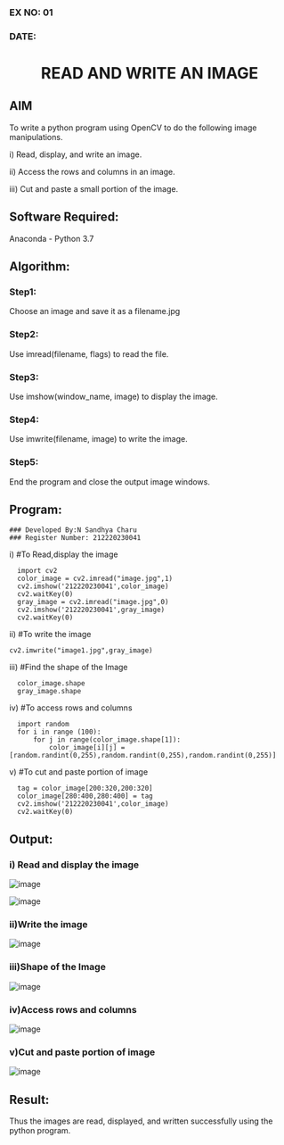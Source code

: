 ### EX NO: 01
### DATE:
# <p align="center">READ AND WRITE AN IMAGE</p>
## AIM
To write a python program using OpenCV to do the following image manipulations.

i) Read, display, and write an image.

ii) Access the rows and columns in an image.

iii) Cut and paste a small portion of the image.

## Software Required:
Anaconda - Python 3.7
## Algorithm:
### Step1:
Choose an image and save it as a filename.jpg
### Step2:
Use imread(filename, flags) to read the file.
### Step3:
Use imshow(window_name, image) to display the image.
### Step4:
Use imwrite(filename, image) to write the image.
### Step5:
End the program and close the output image windows.
## Program:
```
### Developed By:N Sandhya Charu
### Register Number: 212220230041
```
i) #To Read,display the image
```python3
  import cv2
  color_image = cv2.imread("image.jpg",1)
  cv2.imshow('212220230041',color_image)
  cv2.waitKey(0)
  gray_image = cv2.imread("image.jpg",0)
  cv2.imshow('212220230041',gray_image)
  cv2.waitKey(0)
```
ii) #To write the image
```python3
cv2.imwrite("image1.jpg",gray_image)

```
iii) #Find the shape of the Image
```python3
  color_image.shape
  gray_image.shape
```
iv) #To access rows and columns
```python3
  import random
  for i in range (100):
      for j in range(color_image.shape[1]):
          color_image[i][j] = [random.randint(0,255),random.randint(0,255),random.randint(0,255)]

```
v) #To cut and paste portion of image
```python3
  tag = color_image[200:320,200:320]
  color_image[280:400,280:400] = tag
  cv2.imshow('212220230041',color_image)
  cv2.waitKey(0)

```

## Output:

### i) Read and display the image
![image](https://user-images.githubusercontent.com/75235167/161373171-20a693d9-84af-43c6-ac2d-65f28106f051.png)

![image](https://user-images.githubusercontent.com/75235167/161373280-83324666-c349-41e0-b5a8-205dfbf615e9.png)

### ii)Write the image
![image](https://user-images.githubusercontent.com/75235167/161373272-6c270be7-83a7-4d38-aa38-803cc5838155.png)

### iii)Shape of the Image
![image](https://user-images.githubusercontent.com/75235167/161373294-a61dbcfa-e220-446f-b03c-9af4a59aeb25.png)

### iv)Access rows and columns
![image](https://user-images.githubusercontent.com/75235167/161373404-b65f8e1b-e863-40bc-a676-5194cd9788aa.png)

### v)Cut and paste portion of image
![image](https://user-images.githubusercontent.com/75235167/161373540-f2a22c99-216f-463b-a703-10584d245286.png)

## Result:
Thus the images are read, displayed, and written successfully using the python program.

